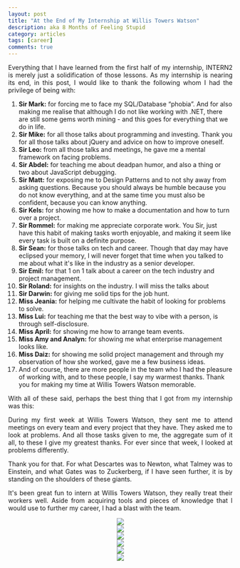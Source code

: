 ```yaml
---
layout: post
title: "At the End of My Internship at Willis Towers Watson"
description: aka 8 Months of Feeling Stupid
category: articles
tags: [career]
comments: true
---
```


<p align="justify">Everything that I have learned from the first half of my internship, INTERN2 is merely just a solidification of those lessons. As my internship is nearing its end, in this post, I would like to thank the following whom I had the privilege of being with:</p>
<!-- more -->  
<ol>
  <li><strong>Sir Mark:</strong> for forcing me to face my SQL/Database “phobia”. And for also making me realise that although I do not like working with .NET, there are still some gems worth mining - and this goes for everything that we do in life.</li>
  <li><strong>Sir Mike:</strong> for all those talks about programming and investing. Thank you for all those talks about jQuery and advice on how to improve oneself.</li>
  <li><strong>Sir Leo:</strong> from all those talks and meetings, he gave me a mental framework on facing problems.</li>
  <li><strong>Sir Abdel:</strong> for teaching me about deadpan humor, and also a thing or two about JavaScript debugging.</li>
<li><strong>Sir Matt:</strong> for exposing me to Design Patterns and to not shy away from asking questions. Because you should always be humble because you do not know everything, and at the same time you must also be confident, because you can know anything.</li>
  <li><strong>Sir Kels:</strong> for showing me how to make a documentation and how to turn over a project.</li>
  <li><strong>Sir Rommel:</strong> for making me appreciate corporate work. You Sir, just have this habit of making tasks worth enjoyable, and making it seem like every task is built on a definite purpose. </li>
  <li><strong>Sir Sean:</strong> for those talks on tech and career. Though that day may have eclipsed your memory, I will never forget that time when you talked to me about what it's like in the industry as a senior developer.</li>
  <li><strong>Sir Emil:</strong> for that 1 on 1 talk about a career on the tech industry and project management.</li>
  <li><strong>Sir Roland:</strong> for insights on the industry. I will miss the talks about</li>
  <li><strong>Sir Darwin:</strong> for giving me solid tips for the job hunt. </li>
  <li><strong>Miss Jeania:</strong> for helping me cultivate the habit of looking for problems to solve.</li>
  <li><strong>Miss Lui:</strong> for teaching me that the best way to vibe with a person, is through self-disclosure.</li>
  <li><strong>Miss April:</strong> for showing me how to arrange team events.</li>
  <li><strong>Miss Amy and Analyn:</strong> for showing me what enterprise management looks like.</li>
  <li><strong>Miss Daiz:</strong> for showing me solid project management and through my observation of how she worked, gave me a few business ideas.</li>
  <li>And of course, there are more people in the team who I had the pleasure of working with, and to these people, I say my warmest thanks. Thank you for making my time at Willis Towers Watson memorable.</li>
</ol>

<p align="justify">With all of these said, perhaps the best thing that I got from my internship was this:</p>
<p align="justify">During my first week at Willis Towers Watson, they sent me to attend meetings on every team and every project that they have. They asked me to look at problems. And all those tasks given to me, the aggregate sum of it all, to these I give my greatest thanks. For ever since that week, I looked at problems differently.</p>

<p align="justify">Thank you for that. For what Descartes was to Newton, what Talmey was to Einstein, and what Gates was to Zuckerberg, if I have seen further, it is by standing on the shoulders of these giants.</p>

<p align="justify"></p>
<p align="justify">It's been great fun to intern at Willis Towers Watson, they really treat their workers well. Aside from acquiring tools and pieces of knowledge that I would use to further my career, I had a blast with the team.</p>

<center><img src="https://i.imgur.com/zmS42il.jpg"></center>
<center><img src="https://i.imgur.com/PzUp70d.jpg"></center>
<center><img src="https://i.imgur.com/omWXMBO.jpg"></center>
<center><img src="https://i.imgur.com/Fqryg2g.jpg"></center>
<center><img src="https://i.imgur.com/PLT2r9x.jpg"></center>
<center><img src="https://i.imgur.com/9FU8OdT.jpg"></center>
